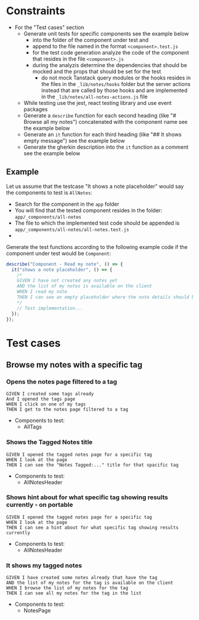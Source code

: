 # Constraints

- For the "Test cases" section
  - Generate unit tests for specific components see the example below
    - into the folder of the component under test and
    - append to the file named in the format `<component>.test.js`
    - for the test code generation analyze the code of the component that resides in the file `<component>.js`
    - during the analyzis determine the dependencies that should be mocked and the props that should be set for the test
      - do not mock Tanstack query modules or the hooks resides in the files in the `_lib/notes/hooks` folder but the server actions instead that are called by those hooks and are implemented in the `_lib/notes/all-notes-actions.js` file
  - While testing use the jest, react testing library and use event packages
  - Generate a `describe` function for each second heading (like "# Browse all my notes") concatenated with the component name see the example below
  - Generate an `it` function for each third heading (like "## It shows empty message") see the example below
  - Generate the gherkin description into the `it` function as a comment see the example below

## Example

Let us assume that the testcase "It shows a note placeholder" would say the components to test is `AllNotes`:

- Search for the component in the `app` folder
- You will find that the tested component resides in the folder: `app/_components/all-notes`
- The file to which the implemented test code should be appended is `app/_components/all-notes/all-notes.test.js`
-

Generate the test functions according to the following example code if the component under test would be `Component`:

```javascript
describe("Component - Read my note", () => {
  it("shows a note placeholder", () => {
    /*
    GIVEN I have not created any notes yet
    AND the list of my notes is available on the client
    WHEN I read my note
    THEN I can see an empty placeholder where the note details should be
    */
    // Test implementation...
  });
});
```

# Test cases

## Browse my notes with a specific tag

### Opens the notes page filtered to a tag

```gherkin
GIVEN I created some tags already
And I opened the tags page
WHEN I click on one of my tags
THEN I get to the notes page filtered to a tag
```

- Components to test:
  - AllTags

### Shows the Tagged Notes title

```gherkin
GIVEN I opened the tagged notes page for a specific tag
WHEN I look at the page
THEN I can see the "Notes Tagged:..." title for that spacific tag
```

- Components to test:
  - AllNotesHeader

### Shows hint about for what specific tag showing results currently - on portable

```gherkin
GIVEN I opened the tagged notes page for a specific tag
WHEN I look at the page
THEN I can see a hint about for what specific tag showing results currently
```

- Components to test:
  - AllNotesHeader

### It shows my tagged notes

```gherkin
GIVEN I have created some notes already that have the tag
AND the list of my notes for the tag is available on the client
WHEN I browse the list of my notes for the tag
THEN I can see all my notes for the tag in the list
```

- Components to test:
  - NotesPage
